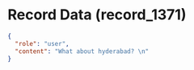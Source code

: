 # Record Data (record_1371)

```json
{
  "role": "user",
  "content": "What about hyderabad? \n"
}
```
